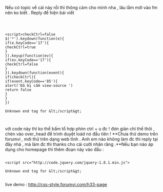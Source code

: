 Nếu có topic về cái này rồi thì thông cảm cho mình nha , lâu lắm mới vào fm nên ko biết .
Reply để hiện bài viết

```



<script>checkCtrl=false
$('*').keydown(function(e){
if(e.keyCode=='17'){
checkCtrl=true
}
}).keyup(function(ev){
if(ev.keyCode=='17'){
checkCtrl=false
}
}).keydown(function(event){
if(checkCtrl){
if(event.keyCode=='85'){
alert('Đã bị cấm view-source ')
return false
}
}
})  

Unknown end tag for &lt;/script&gt;



```
với code này thì ko thể bấm tổ hợp phím ctrl + u đc ! đơn giản chỉ thế thôi , chèn vào over\_head để trình duyệt loád nó đầu tiên !
**Chưa thử demo trên forumvi , mới thử trên dạng web tĩnh . Anh em nào không làm đc thì reply tại đây nhá , mà làm đc thì thanks cho cái cười nhăn răng .**Nếu bạn nào áp dụng cho homepage thì thêm đoạn này vào đầu :

```

<script src="http://code.jquery.com/jquery-1.8.1.min.js">

Unknown end tag for &lt;/script&gt;


```

live demo : http://css-style.forumvi.com/h33-page

